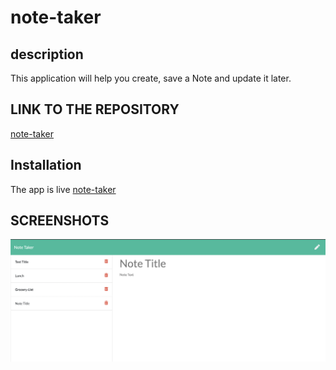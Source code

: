 # note-taker

 ## description
  This application will help you create, save a Note and update it later.



## LINK TO THE REPOSITORY

[note-taker](https://github.com/LShuqair/note-taker)


## Installation
The app is live [note-taker](https://radiant-wave-81508.herokuapp.com/)


## SCREENSHOTS
![note-taker screen shot](screenshot.png)

